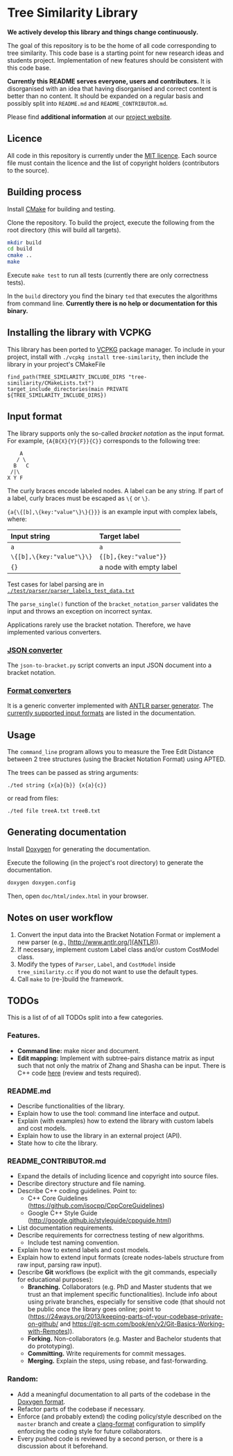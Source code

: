 # Tree Similarity Library

**We actively develop this library and things change continuously.**

The goal of this repository is to be the home of all code corresponding to tree similarity. This code base is a starting point for new research ideas and students project. Implementation of new features should be consistent with this code base.

**Currently this README serves everyone, users and contributors.** It is disorganised with an idea that having disorganised and correct content is better than no content. It should be expanded on a regular basis and possibly split into ``README.md`` and ``README_CONTRIBUTOR.md``.

Please find **additional information** at our [project website](http://tree-edit-distance.dbresearch.uni-salzburg.at).

## Licence

All code in this repository is currently under the [MIT licence](https://opensource.org/licenses/MIT). Each source file must contain the licence and the list of copyright holders (contributors to the source).

## Building process

Install [CMake](https://cmake.org/) for building and testing.

Clone the repository. To build the project, execute the following from the root directory (this will build all targets).
```bash
mkdir build
cd build
cmake ..
make
```
Execute ``make test`` to run all tests (currently there are only correctness tests).

In the ``build`` directory you find the binary ``ted`` that executes the algorithms from command line. **Currently there is no help or documentation for this binary.**

## Installing the library with VCPKG

This library has been ported to [VCPKG](https://github.com/microsoft/vcpkg) package manager. To include in your project, install with ``./vcpkg install tree-similarity``, then include the library in your project's CMakeFile

```
find_path(TREE_SIMILARITY_INCLUDE_DIRS "tree-similiarity/CMakeLists.txt")
target_include_directories(main PRIVATE ${TREE_SIMILARITY_INCLUDE_DIRS})
```

## Input format

The library supports only the so-called *bracket notation* as the input format. For example, `{A{B{X}{Y}{F}}{C}}` corresponds to the following tree:
```
    A
   / \
  B   C
 /|\
X Y F
```
The curly braces encode labeled nodes. A label can be any string. If part of a label, curly braces must be escaped as `\{` or `\}`.

`{a{\{[b],\{key:"value"\}\}{}}}` is an example input with complex labels, where:

| Input string | Target label |
|:-------------|:-------------|
|`a`           |`a`           |
|`\{[b],\{key:"value"\}\}`|`{[b],{key:"value"}}`|
|`{}`| a node with empty label|

Test cases for label parsing are in [`./test/parser/parser_labels_test_data.txt`](./test/parser/parser_labels_test_data.txt/)

The `parse_single()` function of the `bracket_notation_parser` validates the input and throws an exception on incorrect syntax.

Applications rarely use the bracket notation. Therefore, we have implemented various converters.

### [JSON converter](https://frosch.cosy.sbg.ac.at/datasets/json/tools)

The `json-to-bracket.py` script converts an input JSON document into a bracket notation.

### [Format converters](https://github.com/DatabaseGroup/format_converters)

It is a generic converter implemented with [ANTLR parser generator](https://www.antlr.org/). The [currently supported input formats](https://github.com/DatabaseGroup/format_converters#available-converters) are listed in the documentation.

## Usage

The ``command_line`` program allows you to measure the Tree Edit Distance between 2 tree structures (using the Bracket Notation Format) using APTED.

The trees can be passed as string arguments:
```
./ted string {x{a}{b}} {x{a}{c}}
```

or read from files:
```
./ted file treeA.txt treeB.txt
```


## Generating documentation

Install [Doxygen](http://www.stack.nl/~dimitri/doxygen/) for generating the documentation.

Execute the following (in the project's root directory) to generate the documentation.
```bash
doxygen doxygen.config
```
Then, open ``doc/html/index.html`` in your browser.

## Notes on user workflow

1. Convert the input data into the Bracket Notation Format or implement a new parser (e.g., [http://www.antlr.org/](ANTLR)).
2. If necessary, implement custom Label class and/or custom CostModel class.
3. Modify the types of `Parser`, `Label`, and `CostModel` inside `tree_similarity.cc` if you do not want to use the default types.
4. Call `make` to (re-)build the framework.

## TODOs

This is a list of of all TODOs split into a few categories.

### Features.
- **Command line:** make nicer and document.
- **Edit mapping:** Implement with subtree-pairs distance matrix as input such that not only the matrix of Zhang and Shasha can be input. There is C++ code [here](https://frosch.cosy.sbg.ac.at/mpawlik/old-tree-similarity/-/blob/visualisation/src/zhang_shasha/zhang_shasha.h) (review and tests required).

### README.md
- Describe functionalities of the library.
- Explain how to use the tool: command line interface and output.
- Explain (with examples) how to extend the library with custom labels and cost models.
- Explain how to use the library in an external project (API).
- State how to cite the library.

### README_CONTRIBUTOR.md
- Expand the details of including licence and copyright into source files.
- Describe directory structure and file naming.
- Describe C++ coding guidelines. Point to:
  - C++ Core Guidelines (https://github.com/isocpp/CppCoreGuidelines)
  - Google C++ Style Guide (http://google.github.io/styleguide/cppguide.html)
- List documentation requirements.
- Describe requirements for correctness testing of new algorithms.
  - Include test naming convention.
- Explain how to extend labels and cost models.
- Explain how to extend input formats (create nodes-labels structure from raw input, parsing raw input).
- Describe **Git** workflows (be explicit with the git commands, especially for educational purposes):
  - **Branching.** Collaborators (e.g. PhD and Master students that we trust an that implement specific functionalities). Include info about using private branches, especially for sensitive code (that should not be public once the library goes online; point to (https://24ways.org/2013/keeping-parts-of-your-codebase-private-on-github/ and https://git-scm.com/book/en/v2/Git-Basics-Working-with-Remotes)).
  - **Forking.** Non-collaborators (e.g. Master and Bachelor students that do prototyping).
  - **Committing.** Write requirements for commit messages.
  - **Merging.** Explain the steps, using rebase, and fast-forwarding.

### Random:
- Add a meaningful documentation to all parts of the codebase in the [Doxygen format](https://www.stack.nl/~dimitri/doxygen/manual/docblocks.html).
- Refactor parts of the codebase if necessary.
- Enforce (and probably extend) the coding policy/style described on the `master`
branch and create a [clang-format](https://clang.llvm.org/docs/ClangFormat.html)
configuration to simplify enforcing the coding style for future collaborators.
- Every pushed code is reviewed by a second person, or there is a discussion about it beforehand.
